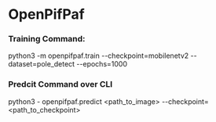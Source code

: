 # OpenPifPaf

### Training Command:

python3 -m openpifpaf.train --checkpoint=mobilenetv2 --dataset=pole_detect --epochs=1000

### Predcit Command over CLI

python3 - openpifpaf.predict <path_to_image> --checkpoint=<path_to_checkpoint> 
